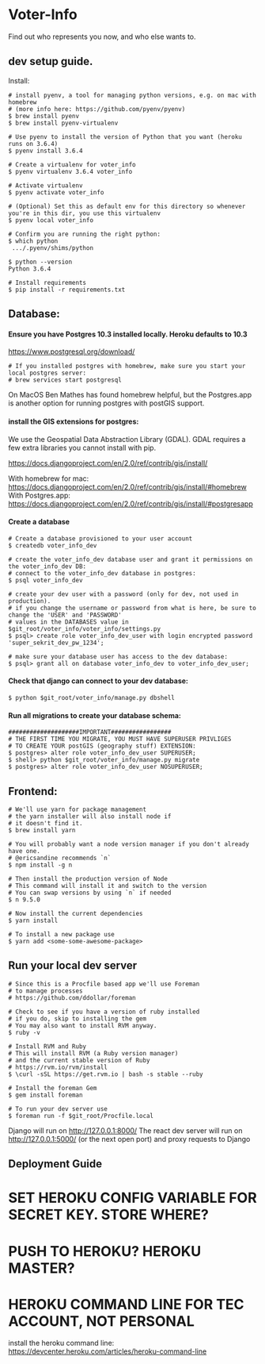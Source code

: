 # Voter-Info
Find out who represents you now, and who else wants to.


## dev setup guide.

Install:

    # install pyenv, a tool for managing python versions, e.g. on mac with homebrew
    # (more info here: https://github.com/pyenv/pyenv)
    $ brew install pyenv
    $ brew install pyenv-virtualenv

    # Use pyenv to install the version of Python that you want (heroku runs on 3.6.4)
    $ pyenv install 3.6.4

    # Create a virtualenv for voter_info
    $ pyenv virtualenv 3.6.4 voter_info

    # Activate virtualenv
    $ pyenv activate voter_info

    # (Optional) Set this as default env for this directory so whenever you're in this dir, you use this virtualenv
    $ pyenv local voter_info

    # Confirm you are running the right python:
    $ which python
     .../.pyenv/shims/python

    $ python --version
    Python 3.6.4

    # Install requirements
    $ pip install -r requirements.txt



## Database:

#### Ensure you have Postgres 10.3 installed locally. Heroku defaults to 10.3

https://www.postgresql.org/download/

    # If you installed postgres with homebrew, make sure you start your local postgres server:
    # brew services start postgresql

On MacOS Ben Mathes has found homebrew helpful, but the Postgres.app is another option for running postgres with postGIS support.


#### install the GIS extensions for postgres:

We use the Geospatial Data Abstraction Library (GDAL). GDAL requires a few extra libraries
you cannot install with pip.

https://docs.djangoproject.com/en/2.0/ref/contrib/gis/install/

With homebrew for mac: https://docs.djangoproject.com/en/2.0/ref/contrib/gis/install/#homebrew
With Postgres.app: https://docs.djangoproject.com/en/2.0/ref/contrib/gis/install/#postgresapp


#### Create a database

    # Create a database provisioned to your user account
    $ createdb voter_info_dev

    # create the voter_info_dev database user and grant it permissions on the voter_info_dev DB:
    # connect to the voter_info_dev database in postgres:
    $ psql voter_info_dev

    # create your dev user with a password (only for dev, not used in production).
    # if you change the username or password from what is here, be sure to change the 'USER' and 'PASSWORD'
    # values in the DATABASES value in $git_root/voter_info/voter_info/settings.py
    $ psql> create role voter_info_dev_user with login encrypted password 'super_sekrit_dev_pw_1234';

    # make sure your database user has access to the dev database:
    $ psql> grant all on database voter_info_dev to voter_info_dev_user;

#### Check that django can connect to your dev database:

    $ python $git_root/voter_info/manage.py dbshell

#### Run all migrations to create your database schema:

    ####################IMPORTANT#################
    # THE FIRST TIME YOU MIGRATE, YOU MUST HAVE SUPERUSER PRIVLIGES
    # TO CREATE YOUR postGIS (geography stuff) EXTENSION:
    $ postgres> alter role voter_info_dev_user SUPERUSER;
    $ shell> python $git_root/voter_info/manage.py migrate
    $ postgres> alter role voter_info_dev_user NOSUPERUSER;

## Frontend:

    # We'll use yarn for package management
    # the yarn installer will also install node if
    # it doesn't find it.
    $ brew install yarn

    # You will probably want a node version manager if you don't already have one.
    # @ericsandine recommends `n`
    $ npm install -g n

    # Then install the production version of Node
    # This command will install it and switch to the version
    # You can swap versions by using `n` if needed
    $ n 9.5.0

    # Now install the current dependencies
    $ yarn install

    # To install a new package use
    $ yarn add <some-some-awesome-package>

## Run your local dev server

    # Since this is a Procfile based app we'll use Foreman
    # to manage processes
    # https://github.com/ddollar/foreman

    # Check to see if you have a version of ruby installed
    # if you do, skip to installing the gem
    # You may also want to install RVM anyway.
    $ ruby -v

    # Install RVM and Ruby
    # This will install RVM (a Ruby version manager)
    # and the current stable version of Ruby
    # https://rvm.io/rvm/install
    $ \curl -sSL https://get.rvm.io | bash -s stable --ruby

    # Install the foreman Gem
    $ gem install foreman

    # To run your dev server use
    $ foreman run -f $git_root/Procfile.local


Django will run on http://127.0.0.1:8000/
The react dev server will run on http://127.0.0.1:5000/ (or the next open port) and proxy requests to Django

## Deployment Guide


# SET HEROKU CONFIG VARIABLE FOR SECRET KEY. STORE WHERE?

# PUSH TO HEROKU? HEROKU MASTER?

# HEROKU COMMAND LINE FOR TEC ACCOUNT, NOT PERSONAL

install the heroku command line:
https://devcenter.heroku.com/articles/heroku-command-line
